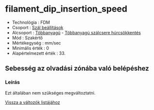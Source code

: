 # filament\_dip\_insertion\_speed

* Technológia : FDM
* Csoport : [Szál beállítások](../filament_settings/filament_settings.md)
* Alcsoport : [Többanyagú](../filament_settings/filament_settings.md#multimatériaux) - [Többanyagú szálcsere húrcsökkentés](filament_dip_insertion_speed.md)
* Mód : Szakértő
* Mértékegység : mm/sec
* Minimális érték :  0
* Alapértelmezett érték : 33.

## Sebesség az olvadási zónába való belépéshez

### Leírás

Ezt általában nem szükséges megváltoztatni.

[Vissza a változók listájához](../../variable_list)

